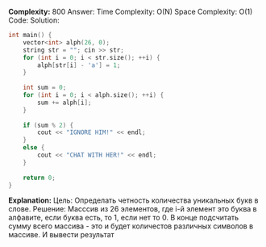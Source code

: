 **Complexity:** 800
Answer:
	Time Complexity: O(N)
	Space Complexity: O(1)
Code:
Solution:
```cpp
int main() {  
    vector<int> alph(26, 0);  
    string str = ""; cin >> str;  
    for (int i = 0; i < str.size(); ++i) {  
        alph[str[i] - 'a'] = 1;  
    }  
  
    int sum = 0;  
    for (int i = 0; i < alph.size(); ++i) {  
        sum += alph[i];  
    }  
  
    if (sum % 2) {  
        cout << "IGNORE HIM!" << endl;  
    }  
    else {  
        cout << "CHAT WITH HER!" << endl;  
    }  
  
    return 0;  
}
```
**Explanation:**
	Цель: Определать четность количества уникальных букв  в слове.
	Решение: Масссив из 26 элементов, где i-й элемент это буква в алфавите, если буква есть, то 1, если нет то 0. В конце подсчитать сумму всего массива - это и будет количестов различных символов в массиве. И вывести результат